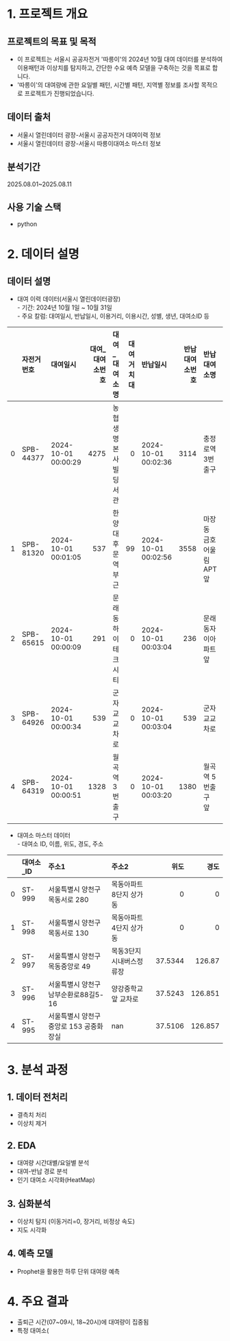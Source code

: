 # 1. 프로젝트 개요
## 프로젝트의 목표 및 목적
* 이 프로젝트는 서울시 공공자전거 '따릉이'의 2024년 10월 대여 데이터를 분석하여 이용패턴과 이상치를 탐지하고, 간단한 수요 예측 모델을 구축하는 것을 목표로 합니다.  
* '따릉이'의 대여량에 관한 요일별 패턴, 시간별 패턴, 지역별 정보를 조사할 목적으로 프로젝트가 진행되었습니다.
## 데이터 출처
* 서울시 열린데이터 광장-서울시 공공자전거 대여이력 정보
* 서울시 열린데이터 광장-서울시 따릉이대여소 마스터 정보
## 분석기간
2025.08.01~2025.08.11
## 사용 기술 스택
* python

# 2. 데이터 설명

## 데이터 설명
* 대여 이력 데이터(서울시 열린데이터광장)  
  \- 기간: 2024년 10월 1일 ~ 10월 31일  
  \- 주요 칼럼: 대여일시, 반납일시, 이용거리, 이용시간, 성별, 생년, 대여소ID 등

|    | 자전거번호   | 대여일시            |   대여_대여소번호 | 대여_대여소명         |   대여거치대 | 반납일시            |   반납대여소번호 | 반납대여소명           |   반납거치대 |   이용시간(분) |   이용거리(M) |   생년 | 성별   | 이용자종류   | 대여대여소ID   | 반납대여소ID   | 자전거구분   | 대여요일   |   대여시간 |   나이 |   대여_위도 |   대여_경도 |   반납_위도 |   반납_경도 |   이동거리(M) |   평균속도(km/h) | 대여일     |
|---:|:-------------|:--------------------|------------------:|:----------------------|-------------:|:--------------------|-----------------:|:-----------------------|-------------:|---------------:|--------------:|-------:|:-------|:-------------|:---------------|:---------------|:-------------|:-----------|-----------:|-------:|------------:|------------:|------------:|------------:|--------------:|-----------------:|:-----------|
|  0 | SPB-44377    | 2024-10-01 00:00:29 |              4275 | 농협생명본사빌딩 서관 |            0 | 2024-10-01 00:02:36 |             3114 | 충정로역 3번 출구      |            0 |              2 |        318.18 |   1984 | nan    | 내국인       | ST-3202        | ST-2198        | 일반자전거   | Tuesday    |          0 |     40 |     37.5623 |     126.969 |     37.5605 |     126.966 |           318 |           9.5454 | 2024-10-01 |
|  1 | SPB-81320    | 2024-10-01 00:01:05 |               537 | 한양대후문역 부근     |           99 | 2024-10-01 00:02:56 |             3558 | 마장동 금호어울림APT앞 |           99 |              1 |        380    |   2006 | nan    | 내국인       | ST-249         | ST-2340        | 새싹자전거   | Tuesday    |          0 |     18 |     37.5604 |     127.041 |     37.5634 |     127.042 |           380 |          22.8    | 2024-10-01 |
|  2 | SPB-65615    | 2024-10-01 00:00:09 |               291 | 문래동 하이테크 시티  |            0 | 2024-10-01 00:03:04 |              236 | 문래동자이아파트 앞    |            0 |              2 |          0    |   1996 | M      | 내국인       | ST-1699        | ST-285         | 일반자전거   | Tuesday    |          0 |     28 |     37.5141 |     126.899 |     37.5162 |     126.895 |             0 |           0      | 2024-10-01 |
|  3 | SPB-64926    | 2024-10-01 00:00:34 |               539 | 군자교교차로          |            0 | 2024-10-01 00:03:04 |              539 | 군자교교차로           |            0 |              2 |        140    |   1956 | nan    | 내국인       | ST-252         | ST-252         | 일반자전거   | Tuesday    |          0 |     68 |     37.5598 |     127.074 |     37.5598 |     127.074 |           140 |           4.2    | 2024-10-01 |
|  4 | SPB-64319    | 2024-10-01 00:00:51 |              1328 | 월곡역 3번출구        |            0 | 2024-10-01 00:03:20 |             1380 | 월곡역 5번출구 앞      |            0 |              2 |        190    |   1985 | M      | 내국인       | ST-910         | ST-2222        | 일반자전거   | Tuesday    |          0 |     39 |     37.6026 |     127.042 |     37.6011 |     127.041 |           190 |           5.7    | 2024-10-01 |

* 대여소 마스터 데이터  
  \- 대여소 ID, 이름, 위도, 경도, 주소

|    | 대여소_ID   | 주소1                                   | 주소2                    |    위도 |    경도 |
|---:|:------------|:----------------------------------------|:-------------------------|--------:|--------:|
|  0 | ST-999      | 서울특별시 양천구 목동서로 280          | 목동아파트 8단지 상가동  |  0      |   0     |
|  1 | ST-998      | 서울특별시 양천구 목동서로 130          | 목동아파트 4단지 상가동  |  0      |   0     |
|  2 | ST-997      | 서울특별시 양천구 목동중앙로 49         | 목동3단지 시내버스정류장 | 37.5344 | 126.87  |
|  3 | ST-996      | 서울특별시 양천구 남부순환로88길5-16    | 양강중학교앞 교차로      | 37.5243 | 126.851 |
|  4 | ST-995      | 서울특별시 양천구 중앙로 153 공중화장실 | nan                      | 37.5106 | 126.857 |

# 3. 분석 과정
## 1. 데이터 전처리
* 결측치 처리
* 이상치 제거
## 2. EDA
* 대여량 시간대별/요일별 분석
* 대여-반납 경로 분석
* 인기 대여소 시각화(HeatMap)
## 3. 심화분석
* 이상치 탐지 (이동거리=0, 장거리, 비정상 속도)
* 지도 시각화
## 4. 예측 모델
* Prophet을 활용한 하루 단위 대여량 예측

# 4. 주요 결과
* 출퇴근 시간(07~09시, 18~20시)에 대여량이 집중됨
* 특정 대여소(
